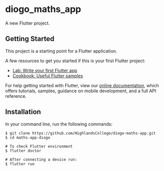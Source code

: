 # diogo_maths_app

A new Flutter project.

## Getting Started

This project is a starting point for a Flutter application.

A few resources to get you started if this is your first Flutter project:

- [Lab: Write your first Flutter app](https://flutter.dev/docs/get-started/codelab)
- [Cookbook: Useful Flutter samples](https://flutter.dev/docs/cookbook)

For help getting started with Flutter, view our
[online documentation](https://flutter.dev/docs), which offers tutorials,
samples, guidance on mobile development, and a full API reference.

## Installation

In your command line, run the following commands:

```
$ git clone https://github.com/HighlandsCollege/diogo-maths-app.git
$ cd maths-app-diogo

# To check Flutter environment
$ flutter doctor

# After connecting a device run:
$ flutter run
```
